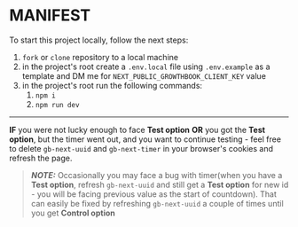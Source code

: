# MANIFEST

To start this project locally, follow the next steps:

1. `fork` or `clone` repository to a local machine
2. in the project's root create a `.env.local` file using `.env.example` as a template and DM me for `NEXT_PUBLIC_GROWTHBOOK_CLIENT_KEY` value
3. in the project's root run the following commands:
   1. `npm i`
   2. `npm run dev`

---

**IF** you were not lucky enough to face **Test option** **OR** you got the **Test option**, but the timer went out, and you want to continue testing - feel free to delete `gb-next-uuid` and `gb-next-timer` in your browser's cookies and refresh the page.

> **_NOTE:_** Occasionally you may face a bug with timer(when you have a **Test option**, refresh `gb-next-uuid` and still get a **Test option** for new id - you will be facing previous value as the start of countdown). That can easily be fixed by refreshing `gb-next-uuid` a couple of times until you get **Control option**
